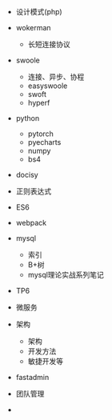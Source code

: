 
- 设计模式(php)
- wokerman
    - 长短连接协议
- swoole
    - 连接、异步、协程
    - easyswoole
    - swoft
    - hyperf
- python
    - pytorch
    - pyecharts
    - numpy
    - bs4
- docisy
- 正则表达式

- ES6
- webpack
- mysql
    - 索引
    - B+树
    - mysql理论实战系列笔记
- TP6
- 微服务
- 架构
    - 架构
    - 开发方法
    - 敏捷开发等
- fastadmin
- 团队管理
- 

